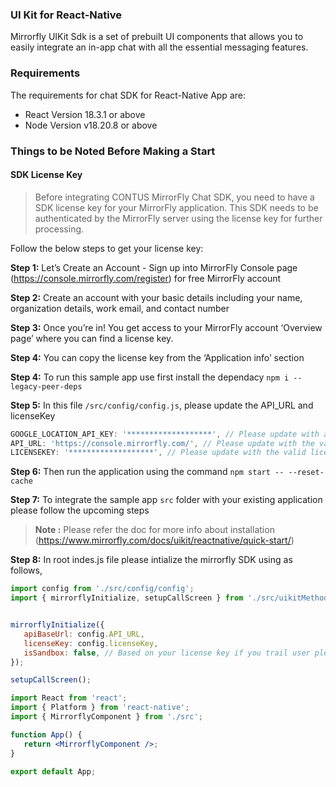 ### UI Kit for React-Native

Mirrorfly UIKit Sdk is a set of prebuilt UI components that allows you to easily integrate an in-app chat with all the essential messaging features.

### Requirements

The requirements for chat SDK for React-Native App are:

-  React Version 18.3.1 or above
-  Node Version v18.20.8 or above

### Things to be Noted Before Making a Start

#### SDK License Key

> Before integrating CONTUS MirrorFly Chat SDK, you need to have a SDK license key for your MirrorFly application. This SDK needs to be authenticated by the MirrorFly server using the license key for further processing.

Follow the below steps to get your license key:

**Step 1:** Let’s Create an Account - Sign up into MirrorFly Console page (https://console.mirrorfly.com/register) for free MirrorFly account

**Step 2:** Create an account with your basic details including your name, organization details, work email, and contact number

**Step 3:** Once you’re in! You get access to your MirrorFly account ‘Overview page’ where you can find a license key.

**Step 4:** You can copy the license key from the ‘Application info’ section

**Step 4:** To run this sample app use first install the dependacy `npm i --legacy-peer-deps`

**Step 5:** In this file `/src/config/config.js`, please update the API_URL and licenseKey  

```jsx
GOOGLE_LOCATION_API_KEY: '*******************', // Please update with a valid Google Location API Key
API_URL: 'https://console.mirrorfly.com/', // Please update with the valid API_URL, obtained from the MirrorFly console
LICENSEKEY: '*******************', // Please update with the valid licenseKey, obtained from the MirrorFly console

```

**Step 6:** Then run the application using the command `npm start -- --reset-cache` 

**Step 7:** To integrate the sample app `src` folder with your existing application please follow the upcoming steps

> **Note :** Please refer the doc for more info about installation (https://www.mirrorfly.com/docs/uikit/reactnative/quick-start/)

**Step 8:** In root indes.js file please intialize the mirrorfly SDK using as follows,

```js
import config from './src/config/config';
import { mirrorflyInitialize, setupCallScreen } from './src/uikitMethods';


mirrorflyInitialize({
   apiBaseUrl: config.API_URL,
   licenseKey: config.licenseKey,
   isSandbox: false, // Based on your license key if you trail user please update this with true
});

setupCallScreen();

```

```jsx
import React from 'react';
import { Platform } from 'react-native';
import { MirrorflyComponent } from './src';

function App() {
   return <MirrorflyComponent />;
}

export default App;
```
